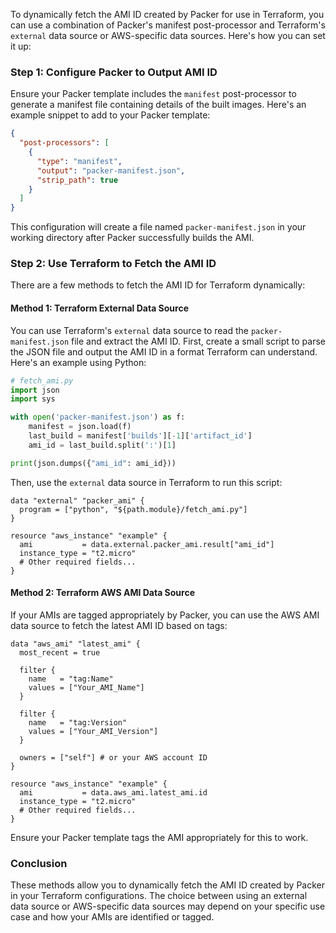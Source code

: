 To dynamically fetch the AMI ID created by Packer for use in Terraform, you can use a combination of Packer's manifest post-processor and Terraform's `external` data source or AWS-specific data sources. Here's how you can set it up:

### Step 1: Configure Packer to Output AMI ID

Ensure your Packer template includes the `manifest` post-processor to generate a manifest file containing details of the built images. Here's an example snippet to add to your Packer template:

```json
{
  "post-processors": [
    {
      "type": "manifest",
      "output": "packer-manifest.json",
      "strip_path": true
    }
  ]
}
```

This configuration will create a file named `packer-manifest.json` in your working directory after Packer successfully builds the AMI.

### Step 2: Use Terraform to Fetch the AMI ID

There are a few methods to fetch the AMI ID for Terraform dynamically:

#### Method 1: Terraform External Data Source

You can use Terraform's `external` data source to read the `packer-manifest.json` file and extract the AMI ID. First, create a small script to parse the JSON file and output the AMI ID in a format Terraform can understand. Here's an example using Python:

```python
# fetch_ami.py
import json
import sys

with open('packer-manifest.json') as f:
    manifest = json.load(f)
    last_build = manifest['builds'][-1]['artifact_id']
    ami_id = last_build.split(':')[1]

print(json.dumps({"ami_id": ami_id}))
```

Then, use the `external` data source in Terraform to run this script:

```hcl
data "external" "packer_ami" {
  program = ["python", "${path.module}/fetch_ami.py"]
}

resource "aws_instance" "example" {
  ami           = data.external.packer_ami.result["ami_id"]
  instance_type = "t2.micro"
  # Other required fields...
}
```

#### Method 2: Terraform AWS AMI Data Source

If your AMIs are tagged appropriately by Packer, you can use the AWS AMI data source to fetch the latest AMI ID based on tags:

```hcl
data "aws_ami" "latest_ami" {
  most_recent = true

  filter {
    name   = "tag:Name"
    values = ["Your_AMI_Name"]
  }

  filter {
    name   = "tag:Version"
    values = ["Your_AMI_Version"]
  }

  owners = ["self"] # or your AWS account ID
}

resource "aws_instance" "example" {
  ami           = data.aws_ami.latest_ami.id
  instance_type = "t2.micro"
  # Other required fields...
}
```

Ensure your Packer template tags the AMI appropriately for this to work.

### Conclusion

These methods allow you to dynamically fetch the AMI ID created by Packer in your Terraform configurations. The choice between using an external data source or AWS-specific data sources may depend on your specific use case and how your AMIs are identified or tagged.
